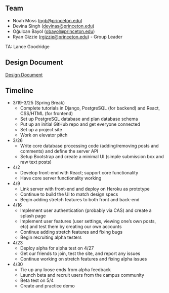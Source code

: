 ## Team
* Noah Moss (ngb@princeton.edu)  
* Devina Singh (devinas@princeton.edu)  
* Oğulcan Bayol (obayol@princeton.edu)  
* Ryan Gizzie (rgizzie@princeton.edu) - Group Leader

TA: Lance Goodridge

## Design Document
[Design Document](https://docs.google.com/document/d/1O8IU8MvJzNO1VNn3uFWB5d6HNoiGz2s87-BDtsRXxH0/edit?usp=sharing)

## Timeline
* 3/19-3/25 (Spring Break)  
  * Complete tutorials in Django, PostgreSQL (for backend) and React, CSS/HTML (for frontend)  
  * Set up PostgreSQL database and plan database schema  
  * Put up an initial GitHub repo and get everyone connected  
  * Set up a project site  
  * Work on elevator pitch  
* 3/26
  * Write core database processing code (adding/removing posts and comments) and define the server API
  * Setup Bootstrap and create a minimal UI (simple submission box and raw text posts)
* 4/2
  * Develop front-end with React; support core functionality
  * Have core server functionality working
* 4/9
  * Link server with front-end and deploy on Heroku as prototype
  * Continue to build the UI to match design specs
  * Begin adding stretch features to both front and back-end
* 4/16
  * Implement user authentication (probably via CAS) and create a splash page
  * Implement user features (user settings, viewing one’s own posts, etc) and test them by creating our own accounts
  * Continue adding stretch features and fixing bugs
  * Begin recruiting alpha testers
* 4/23
  * Deploy alpha for alpha test on 4/27
  * Get our friends to join, test the site, and report any issues
  * Continue working on stretch features and fixing alpha issues
* 4/30
  * Tie up any loose ends from alpha feedback
  * Launch beta and recruit users from the campus community
  * Beta test on 5/4
  * Create and practice demo

